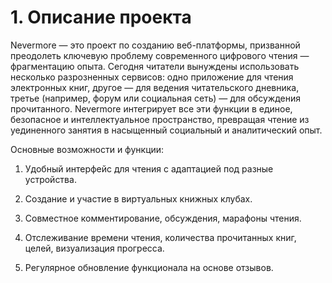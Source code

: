 # 1. Описание проекта 
Nevermore — это проект по созданию веб-платформы, призванной преодолеть ключевую проблему современного цифрового чтения — фрагментацию опыта. Сегодня читатели вынуждены использовать несколько разрозненных сервисов: одно приложение для чтения электронных книг, другое — для ведения читательского дневника, третье (например, форум или социальная сеть) — для обсуждения прочитанного. Nevermore интегрирует все эти функции в единое, безопасное и интеллектуальное пространство, превращая чтение из уединенного занятия в насыщенный социальный и аналитический опыт.

Основные возможности и функции:

1. Удобный интерфейс для чтения с адаптацией под разные устройства.

2. Создание и участие в виртуальных книжных клубах.

3. Совместное комментирование, обсуждения, марафоны чтения.

4. Отслеживание времени чтения, количества прочитанных книг, целей, визуализация прогресса.

5. Регулярное обновление функционала на основе отзывов.
